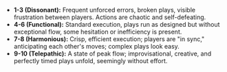 *   **1-3 (Dissonant):** Frequent unforced errors, broken plays, visible frustration between players. Actions are chaotic and self-defeating.
*   **4-6 (Functional):** Standard execution, plays run as designed but without exceptional flow, some hesitation or inefficiency is present.
*   **7-8 (Harmonious):** Crisp, efficient execution; players are "in sync," anticipating each other's moves; complex plays look easy.
*   **9-10 (Telepathic):** A state of peak flow; improvisational, creative, and perfectly timed plays unfold, seemingly without effort.